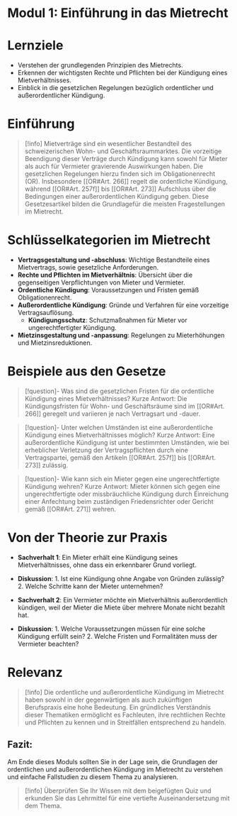 # Modul 1: Einführung in das Mietrecht

# Lernziele
- Verstehen der grundlegenden Prinzipien des Mietrechts.
- Erkennen der wichtigsten Rechte und Pflichten bei der Kündigung eines Mietverhältnisses.
- Einblick in die gesetzlichen Regelungen bezüglich ordentlicher und außerordentlicher Kündigung.

# Einführung
>[!info] 
>Mietverträge sind ein wesentlicher Bestandteil des schweizerischen Wohn- und Geschäftsraummarktes. Die vorzeitige Beendigung dieser Verträge durch Kündigung kann sowohl für Mieter als auch für Vermieter gravierende Auswirkungen haben. Die gesetzlichen Regelungen hierzu finden sich im Obligationenrecht (OR). Insbesondere [[OR#Art. 266]] regelt die ordentliche Kündigung, während [[OR#Art. 257f]] bis [[OR#Art. 273]] Aufschluss über die Bedingungen einer außerordentlichen Kündigung geben. Diese Gesetzesartikel bilden die Grundlagefür die meisten Fragestellungen im Mietrecht.

# Schlüsselkategorien im Mietrecht
- **Vertragsgestaltung und -abschluss**: Wichtige Bestandteile eines Mietvertrags, sowie gesetzliche Anforderungen.
- **Rechte und Pflichten im Mietverhältnis**: Übersicht über die gegenseitigen Verpflichtungen von Mieter und Vermieter.
- **Ordentliche Kündigung**: Voraussetzungen und Fristen gemäß Obligationenrecht.
- **Außerordentliche Kündigung**: Gründe und Verfahren für eine vorzeitige Vertragsauflösung.
	- **Kündigungsschutz**: Schutzmaßnahmen für Mieter vor ungerechtfertigter Kündigung.
- **Mietzinsgestaltung und -anpassung**: Regelungen zu Mieterhöhungen und Mietzinsreduktionen.

# Beispiele aus den Gesetze
>[!question]- Was sind die gesetzlichen Fristen für die ordentliche Kündigung eines Mietverhältnisses?
>Kurze Antwort: Die Kündigungsfristen für Wohn- und Geschäftsräume sind im [[OR#Art. 266]] geregelt und variieren je nach Vertragsart und -dauer.

>[!question]- Unter welchen Umständen ist eine außerordentliche Kündigung eines Mietverhältnisses möglich?
>Kurze Antwort: Eine außerordentliche Kündigung ist unter bestimmten Umständen, wie bei erheblicher Verletzung der Vertragspflichten durch eine Vertragspartei, gemäß den Artikeln [[OR#Art. 257f]] bis [[OR#Art. 273]] zulässig.

>[!question]- Wie kann sich ein Mieter gegen eine ungerechtfertigte Kündigung wehren?
>Kurze Antwort: Mieter können sich gegen eine ungerechtfertigte oder missbräuchliche Kündigung durch Einreichung einer Anfechtung beim zuständigen Friedensrichter oder Gericht gemäß [[OR#Art. 271]] wehren.

# Von der Theorie zur Praxis
- **Sachverhalt 1**: Ein Mieter erhält eine Kündigung seines Mietverhältnisses, ohne dass ein erkennbarer Grund vorliegt.
- **Diskussion**: 1. Ist eine Kündigung ohne Angabe von Gründen zulässig? 2. Welche Schritte kann der Mieter unternehmen?

- **Sachverhalt 2**: Ein Vermieter möchte ein Mietverhältnis außerordentlich kündigen, weil der Mieter die Miete über mehrere Monate nicht bezahlt hat.
- **Diskussion**: 1. Welche Voraussetzungen müssen für eine solche Kündigung erfüllt sein? 2. Welche Fristen und Formalitäten muss der Vermieter beachten?

# Relevanz
>[!info] 
>Die ordentliche und außerordentliche Kündigung im Mietrecht haben sowohl in der gegenwärtigen als auch zukünftigen Berufspraxis eine hohe Bedeutung. Ein gründliches Verständnis dieser Thematiken ermöglicht es Fachleuten, ihre rechtlichen Rechte und Pflichten zu kennen und in Streitfällen entsprechend zu handeln.

## Fazit:
Am Ende dieses Moduls sollten Sie in der Lage sein, die Grundlagen der ordentlichen und außerordentlichen Kündigung im Mietrecht zu verstehen und einfache Fallstudien zu diesem Thema zu analysieren.
>[!info] 
>Überprüfen Sie Ihr Wissen mit dem beigefügten Quiz und erkunden Sie das Lehrmittel für eine vertiefte Auseinandersetzung mit dem Thema.